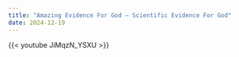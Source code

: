 ```yaml
---
title: "Amazing Evidence For God – Scientific Evidence For God"
date: 2024-12-19
---
```


{{< youtube JiMqzN_YSXU >}}
